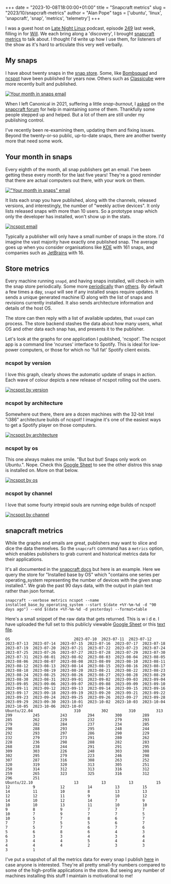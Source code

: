 +++
date = "2023-10-08T18:00:00+01:00"
title = "Snapcraft metrics"
slug = "2023/10/snapcraft-metrics"
author = "Alan Pope"
tags = ['ubuntu', 'linux', 'snapcraft', 'snap', 'metrics', 'telemetry']
+++

I was a guest host on [Late Night Linux](https://latenightlinux.com/) podcast, episode [249](https://latenightlinux.com/late-night-linux-episode-249/) last week, filling in for [Will](https://github.com/8none1). We each bring along a 'discovery', I brought [snapcraft metrics](https://snapcraft.io/docs/snapcraft-metrics) to talk about. I thought I'd write up how I use them, for listeners of the show as it's hard to articulate this very well verbally.

## My snaps

I have about twenty snaps in the [snap store](https://snapcraft.io/publisher/popey). Some, like [Bombsquad](https://snapcraft.io/bombsquad) and [ncspot](https://snapcraft.io/ncspot) have been published for years now. Others such as [Classicube](https://snapcraft.io/classicube) were more recently built and published.

[![Your month in snaps email](/images/2023-10-08/mysnaps.png)](/images/2023-10-08/mysnaps.png)

When I left Canonical in 2021, suffering a little *snap-burnout*, I [asked](https://forum.snapcraft.io/t/looking-for-someone-to-maintain-some-snaps/28354?u=popey) on the [snapcraft forum](https://forum.snapcraft.io/) for help in maintaining some of them. Thankfully some people stepped up and helped. But a lot of them are still under my publishing control.

I've recently been re-examining them, updating them and fixing issues. Beyond the twenty-or-so public, up-to-date snaps, there are another twenty more that need some work.

## Your month in snaps

Every eighth of the month, all snap publishers get an email. I've been getting these every month for the last five years! They're a good reminder that there are actual computers out there, with your work on them. 

[!["Your month in snaps" email](/images/2023-10-08/email.png)](/images/2023-10-08/email.png)

It lists each snap you have published, along with the channels, released versions, and interestingly, the number of "weekly active devices". It only lists released snaps with more than 10 users. So a prototype snap which only the developer has installed, won't show up in the stats.

[![ncspot email](/images/2023-10-08/ncspot.png)](/images/2023-10-08/ncspot.png)

Typically a publisher will only have a small number of snaps in the store. I'd imagine the vast majority have exactly one published snap. The average goes up when you consider organisations like [KDE](https://snapcraft.io/publisher/kde) with 161 snaps, and companies such as [JetBrains](https://snapcraft.io/publisher/jetbrains) with 16.

## Store metrics

Every machine running `snapd`, and having snaps installed, will check-in with the snap store periodically. Some more [periodically](https://snapcraft.io/docs/keeping-snaps-up-to-date#heading--settings) than [others](https://snapcraft.io/docs/keeping-snaps-up-to-date#heading--hold). By default a few times a day, `snapd` will see if any installed snaps require updates. It sends a unique generated machine ID along with the list of snaps and revisions currently installed. It also sends architecture information and details of the host OS.

The store can then reply with a list of available updates, that `snapd` can process. The store backend stashes the data about how many users, what OS and other data each snap has, and presents it to the publisher. 

Let's look at the graphs for one application I published, 'ncspot'. The ncspot app is a command line 'ncurses' interface to Spotify. This is ideal for low-power computers, or those for which no 'full fat' Spotify client exists.

### ncspot by version

I love this graph, clearly shows the automatic update of snaps in action. Each wave of colour depicts a new release of ncspot rolling out the users.

[![ncspot by version](/images/2023-10-08/ncspot-by-version.png)](/images/2023-10-08/ncspot-by-version.png)

### ncspot by architecture

Somewhere out there, there are a dozen machines with the 32-bit Intel "i386" architecture builds of ncspot! I imagine it's one of the easiest ways to get a Spotify player on those computers.

[![ncspot by architecture](/images/2023-10-08/ncspot-by-architecture.png)](/images/2023-10-08/ncspot-by-architecture.png)

### ncspot by os

This one always makes me smile. "But but but! Snaps only work on Ubuntu.". Nope. Check this [Google Sheet](https://docs.google.com/spreadsheets/d/1QiAp5GPFjsHTQVN_D0pXvhE4sfj23vW3YL8PQPxRkzA/edit?usp=sharing) to see the other distros this snap is installed on. More on that below.

[![ncspot by os](/images/2023-10-08/ncspot-by-os.png)](/images/2023-10-08/ncspot-by-os.png)

### ncspot by channel

I love that some fourty intrepid souls are running edge builds of ncspot! 

[![ncspot by channel](/images/2023-10-08/ncspot-by-channel.png)](/images/2023-10-08/ncspot-by-channel.png)

## snapcraft metrics

While the graphs and emails are great, publishers may want to slice and dice the data themselves. So the `snapcraft` command has a `metrics` option, which enables publishers to grab current and historical metrics data for their applications. 

It's all documented in the [snapcraft docs](https://snapcraft.io/docs/snapcraft-metrics) but here is an example. Here we query the store for "Installed base by OS" which "contains one series per operating_system representing the number of devices with the given snap installed.". We grab the past 90 days data, with the output in plain text rather than json format.

`snapcraft --verbose metrics ncspot --name installed_base_by_operating_system --start $(date +%Y-%m-%d -d "90 days ago") --end $(date +%Y-%m-%d -d yesterday) --format=table
`

Here's a small snippet of the raw data that gets returned. This is w i d e. I have uploaded the full set to this publicly viewable [Google Sheet](https://docs.google.com/spreadsheets/d/1QiAp5GPFjsHTQVN_D0pXvhE4sfj23vW3YL8PQPxRkzA/edit?usp=sharing) or this [text file](https://popey.com/~alan/snapcraft/2023-10-08/ncspot-installed_base_by_operating_system.txt).

```text
OS                            2023-07-10  2023-07-11  2023-07-12  2023-07-13  2023-07-14  2023-07-15  2023-07-16  2023-07-17  2023-07-18  2023-07-19  2023-07-20  2023-07-21  2023-07-22  2023-07-23  2023-07-24  2023-07-25  2023-07-26  2023-07-27  2023-07-28  2023-07-29  2023-07-30  2023-07-31  2023-08-01  2023-08-02  2023-08-03  2023-08-04  2023-08-05  2023-08-06  2023-08-07  2023-08-08  2023-08-09  2023-08-10  2023-08-11  2023-08-12  2023-08-13  2023-08-14  2023-08-15  2023-08-16  2023-08-17  2023-08-18  2023-08-19  2023-08-20  2023-08-21  2023-08-22  2023-08-23  2023-08-24  2023-08-25  2023-08-26  2023-08-27  2023-08-28  2023-08-29  2023-08-30  2023-08-31  2023-09-01  2023-09-02  2023-09-03  2023-09-04  2023-09-05  2023-09-06  2023-09-07  2023-09-08  2023-09-09  2023-09-10  2023-09-11  2023-09-12  2023-09-13  2023-09-14  2023-09-15  2023-09-16  2023-09-17  2023-09-18  2023-09-19  2023-09-20  2023-09-21  2023-09-22  2023-09-23  2023-09-24  2023-09-25  2023-09-26  2023-09-27  2023-09-28  2023-09-29  2023-09-30  2023-10-01  2023-10-02  2023-10-03  2023-10-04  2023-10-05  2023-10-06  2023-10-07
Ubuntu/22.04                  310         302         310         313         299         245         243         294         300         289         285         262         229         232         279         293         279         282         284         237         234         285         298         288         293         295         248         244         292         293         297         286         290         229         232         279         273         291         280         262         228         236         298         288         282         283         268         238         244         291         291         295         309         303         226         248         303         308         302         295         279         223         246         298         307         287         316         308         263         252         320         319         320         313         305         251         258         314         312         313         316         312         259         265         323         325         316         312         296         251
Ubuntu/22.10                  13          13          13          15          12          9           12          14          13          15          14          11          10          8           13          13          12          12          11          9           10          12          14          10          12          14          7           9           10          10          13          11          10          10          9           8           9           7           7           7           10          7           9           7           7           5           10          5           7           8           6           7           7           7           5           5           6           7           7           5           7           6           7           6           5           6           8           6           4           3           6           3           3           4           3           4           3           4           4           5           4           4           4           4           4           2           3           3           3           1
```

I've put a snapshot of all the metrics data for every snap I publish [here](https://popey.com/~alan/snapcraft/2023-10-08/) in case anyone is interested. They're all pretty small-fry numbers compared to some of the high-profile applications in the store. But seeing any number of machines installing this stuff I maintain is motivational to me!